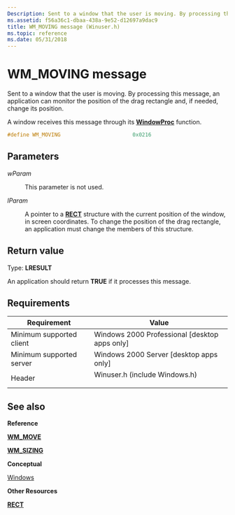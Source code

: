 ```yaml
---
Description: Sent to a window that the user is moving. By processing this message, an application can monitor the position of the drag rectangle and, if needed, change its position.
ms.assetid: f56a36c1-dbaa-438a-9e52-d12697a9dac9
title: WM_MOVING message (Winuser.h)
ms.topic: reference
ms.date: 05/31/2018
---
```


# WM\_MOVING message

Sent to a window that the user is moving. By processing this message, an application can monitor the position of the drag rectangle and, if needed, change its position.

A window receives this message through its [**WindowProc**](/previous-versions/windows/desktop/legacy/ms633573(v=vs.85)) function.


```C++
#define WM_MOVING                       0x0216
```



## Parameters

<dl> <dt>

*wParam* 
</dt> <dd>

This parameter is not used.

</dd> <dt>

*lParam* 
</dt> <dd>

A pointer to a [**RECT**](/previous-versions//dd162897(v=vs.85)) structure with the current position of the window, in screen coordinates. To change the position of the drag rectangle, an application must change the members of this structure.

</dd> </dl>

## Return value

Type: **LRESULT**

An application should return **TRUE** if it processes this message.

## Requirements



| Requirement | Value |
|-------------------------------------|----------------------------------------------------------------------------------------------------------|
| Minimum supported client<br/> | Windows 2000 Professional \[desktop apps only\]<br/>                                               |
| Minimum supported server<br/> | Windows 2000 Server \[desktop apps only\]<br/>                                                     |
| Header<br/>                   | <dl> <dt>Winuser.h (include Windows.h)</dt> </dl> |



## See also

<dl> <dt>

**Reference**
</dt> <dt>

[**WM\_MOVE**](wm-move.md)
</dt> <dt>

[**WM\_SIZING**](wm-sizing.md)
</dt> <dt>

**Conceptual**
</dt> <dt>

[Windows](windows.md)
</dt> <dt>

**Other Resources**
</dt> <dt>

[**RECT**](/previous-versions//dd162897(v=vs.85))
</dt> </dl>

 

 
